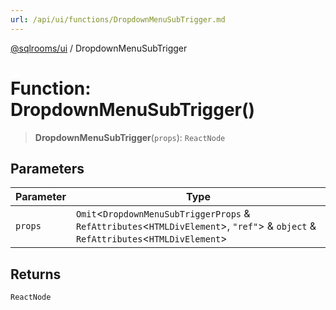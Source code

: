 ```yaml
---
url: /api/ui/functions/DropdownMenuSubTrigger.md
---
```

[@sqlrooms/ui](../index.md) / DropdownMenuSubTrigger

# Function: DropdownMenuSubTrigger()

> **DropdownMenuSubTrigger**(`props`): `ReactNode`

## Parameters

| Parameter | Type |
| ------ | ------ |
| `props` | `Omit`<`DropdownMenuSubTriggerProps` & `RefAttributes`<`HTMLDivElement`>, `"ref"`> & `object` & `RefAttributes`<`HTMLDivElement`> |

## Returns

`ReactNode`

